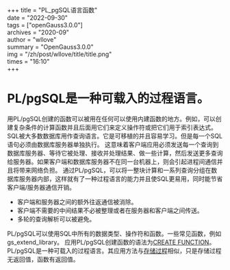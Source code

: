 +++ 
title = "PL_pgSQL语言函数"   
date = "2022-09-30"   
tags = ["openGauss3.0.0"]   
archives = "2020-09"   
author = "wllove"   
summary = "OpenGauss3.0.0"   
img = "/zh/post/wllove/title/title.png"    
times = "16:10"    
+++  
<a name="LeR7I"></a>
# PL/pgSQL是一种可载入的过程语言。
用PL/pgSQL创建的函数可以被用在任何可以使用内建函数的地方。例如，可以创建复杂条件的计算函数并且后面用它们来定义操作符或把它们用于索引表达式。
SQL被大多数数据库用作查询语言。它是可移植的并且容易学习。但是每一个SQL语句必须由数据库服务器单独执行。
这意味着客户端应用必须发送每一个查询到数据库服务器、等待它被处理、接收并处理结果、做一些计算，然后发送更多查询给服务器。如果客户端和数据库服务器不在同一台机器上，则会引起进程间通信并且将带来网络负担。
通过PL/pgSQL，可以将一整块计算和一系列查询分组在数据库服务器内部，这样就有了一种过程语言的能力并且使SQL更易用，同时能节省客户端/服务器通信开销。

- 客户端和服务器之间的额外往返通信被消除。
- 客户端不需要的中间结果不必被整理或者在服务器和客户端之间传送。
- 多轮的查询解析可以被避免。

PL/pgSQL可以使用SQL中所有的数据类型、操作符和函数。一些常见函数，例如gs_extend_library。
应用PL/pgSQL创建函数的语法为[CREATE FUNCTION](https://opengauss.org/zh/docs/3.0.0/docs/Developerguide/CREATE-FUNCTION.html)。PL/pgSQL是一种可载入的过程语言。其应用方法与[存储过程](https://opengauss.org/zh/docs/3.0.0/docs/Developerguide/%E5%AD%98%E5%82%A8%E8%BF%87%E7%A8%8B.html)相似，只是存储过程无返回值，函数有返回值。

